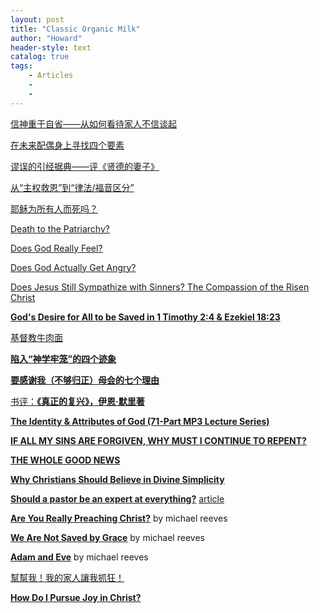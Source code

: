 ```yaml
---
layout: post
title: "Classic Organic Milk"
author: "Howard"
header-style: text
catalog: true
tags:
    - Articles
    - 
    - 
---
```


[信神重于自省——从如何看待家人不信谈起](http://lianxu.org/%e4%bf%a1%e7%a5%9e%e9%87%8d%e4%ba%8e%e8%87%aa%e7%9c%81-%e4%bb%8e%e5%a6%82%e4%bd%95%e7%9c%8b%e5%be%85%e5%ae%b6%e4%ba%ba%e4%b8%8d%e4%bf%a1%e8%b0%88%e8%b5%b7/)

[在未来配偶身上寻找四个要素](https://www.tgcchinese.org/article/traits-seek-spouse)

[谬误的引经据典——评《贤德的妻子》](http://te.legra.ph/%E8%B0%AC%E8%AF%AF%E7%9A%84%E5%BC%95%E7%BB%8F%E6%8D%AE%E5%85%B8%E8%AF%84%E8%B4%A4%E5%BE%B7%E7%9A%84%E5%A6%BB%E5%AD%90-03-12)

[从“主权救恩”到“律法/福音区分”](http://www.reformedbeginner.net/my-pilgrimage-from-lordship-to-law-gospel/)

[耶稣为所有人而死吗？](https://www.tgcchinese.org/article/jesus-die-everyone)

[Death to the Patriarchy?](https://www.desiringgod.org/articles/death-to-the-patriarchy)

[Does God Really Feel?](https://www.crossway.org/articles/does-god-really-feel/)

[Does God Actually Get Angry?](https://www.desiringgod.org/articles/does-god-actually-get-angry)

[Does Jesus Still Sympathize with Sinners? The Compassion of the Risen Christ](https://www.desiringgod.org/articles/does-jesus-still-sympathize-with-sinners)

[**God's Desire for All to be Saved in 1 Timothy 2:4 & Ezekiel 18:23**](https://www.monergism.com/reformation-theology/blog/gods-desire-all-be-saved-1-timothy-24-ezekiel-1823)

[基督教牛肉面](https://www.churchchina.org/archives/110105.html)

[**陷入“神学牢笼”的四个迹象**](https://www.tgcchinese.org/article/4-signs-cage-stage)

[**要感谢我（不够归正）母会的七个理由**](https://www.tgcchinese.org/article/7-reasons-i-appreciate-my-non-reformed-childhood-church/)

[书评：**《真正的复兴》，伊恩·默里著**](https://cn.9marks.org/review/revival-and-revivalism-the-making-and-marring-of-american-evangelicalism-1750-1858-by-iain-murray)

[**The Identity & Attributes of God (71-Part MP3 Lecture Series)**](https://www.monergism.com/identity-attributes-god-71-part-mp3-lecture-series)

[**IF ALL MY SINS ARE FORGIVEN, WHY MUST I CONTINUE TO REPENT?**](https://dbts.edu/2017/09/08/if-all-my-sins-are-forgiven-why-must-i-continue-to-repent/)

[**THE WHOLE GOOD NEWS**](https://dbts.edu/2017/09/14/the-whole-good-news/)

[**Why Christians Should Believe in Divine Simplicity**](https://credomag.com/article/why-christians-should-believe-in-divine-simplicity/)

[**Should a pastor be an expert at everything?**](https://rts.edu/resources/should-a-pastor-be-an-expert-at-everything/)              [article](https://michaeljkruger.com/pastors-you-dont-have-to-be-an-expert-on-everything/)

[**Are You Really Preaching Christ?**](https://www.desiringgod.org/articles/are-you-really-preaching-christ) by michael reeves

[**We Are Not Saved by Grace**](https://www.reformation21.org/articles/we-are-not-saved-by-grace.php) by michael reeves

[**Adam and Eve**](https://www.reformation21.org/articles/adam-and-eve.php) by michael reeves

[幫幫我！我的家人讓我抓狂！](https://tc.tgcchinese.org/article/help-folks-drive-crazy?fbclid=IwZXh0bgNhZW0CMTEAAR0V54t4VxaMwCHDJnLqF2usS1j-JFEa0Sb-O0qfQuxfMcJvyp_imJuW1E4_aem_rOrh83Rd3qEV-SamZn4eGg)

[**How Do I Pursue Joy in Christ?**](https://www.desiringgod.org/interviews/how-do-i-pursue-joy-in-christ)